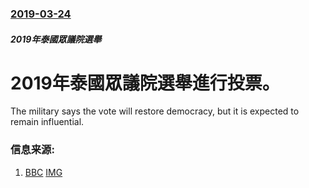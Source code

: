 ### [2019-03-24](/news/2019/03/24/index.md)

##### 2019年泰國眾議院選舉
# 2019年泰國眾議院選舉進行投票。 

The military says the vote will restore democracy, but it is expected to remain influential.


### 信息来源:

1. [BBC](https://www.bbc.co.uk/news/world-asia-47664201) [IMG](https://ichef.bbci.co.uk/news/1024/branded_news/F537/production/_106157726_gettyimages-1132375257.jpg)
